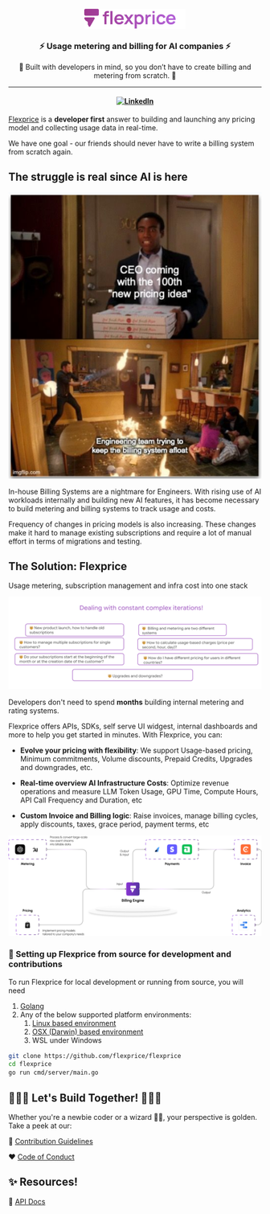 <p align="center">
  <img align="center" src="./assets/flexprice logo.svg" height="40%" width="40%"  alt="fleprice logo"/>
</p>
<h3 align="center">
<b>
⚡️ Usage metering and billing for AI companies ⚡️
</b>
</h3 >
<p align="center">
🌟 Built with developers in mind, so you don’t have to create
billing and metering from scratch. 🌟
</p>

---

<h4 align="center">

[![LinkedIn](https://img.shields.io/badge/linkedin-%230077B5.svg?style=for-the-badge&logo=linkedin&logoColor=white)](https://www.linkedin.com/company/flexpriceio)

</h4>

[Flexprice](https://flexprice.io) is a **developer first** answer to building and launching any pricing model and collecting usage data in real-time.

We have one goal - our friends should never have to write a billing system from scratch again.

## The struggle is real since AI is here

<img src="./assets/struggle.png" alt="Record Replay Testing"/>

In-house Billing Systems are a nightmare for Engineers. With rising use of AI workloads internally and building new AI features, it has become necessary to build metering and billing systems to track usage and costs.

Frequency of changes in pricing models is also increasing. These changes make it hard to manage existing subscriptions and require a lot of manual effort in terms of migrations and testing.


## The Solution: Flexprice

Usage metering, subscription management and infra cost into one stack

<img src="./assets/complex-iterations.png" alt="Record Replay Testing"/>



Developers don't need to spend **months** building internal metering and rating systems. 

Flexprice offers APIs, SDKs, self serve UI widgest, internal dashboards and more to help you get started in minutes. With Flexprice, you can:

- **Evolve your pricing with flexibility**: We support Usage-based pricing, Minimum commitments, Volume discounts, Prepaid Credits, Upgrades and downgrades, etc.

- **Real-time overview AI Infrastructure Costs**: Optimize revenue operations and measure LLM Token Usage, GPU Time, Compute Hours, API Call Frequency and Duration, etc

- **Custom Invoice and Billing logic**: Raise invoices, manage billing cycles, apply discounts, taxes, grace period, payment terms, etc


<img src="./assets/open-arch.png" alt="Flexprice Dashboard"/>

### 🚀 Setting up Flexprice from source for development and contributions

To run Flexprice for local development or running from source, you will need

1. [Golang](https://go.dev/)
2. Any of the below supported platform environments:
    1. [Linux based environment](https://en.wikipedia.org/wiki/Comparison_of_Linux_distributions)
    2. [OSX (Darwin) based environment](https://en.wikipedia.org/wiki/MacOS)
    3. WSL under Windows

```bash
git clone https://github.com/flexprice/flexprice
cd flexprice
go run cmd/server/main.go
```


## 👨🏻‍💻 Let's Build Together! 👩🏻‍💻

Whether you're a newbie coder or a wizard 🧙‍♀️, your perspective is golden. Take a peek at our:

📜 [Contribution Guidelines](CONTRIBUTING.md)

❤️ [Code of Conduct](CODE_OF_CONDUCT.md)


## ✨ Resources!

📖 [API Docs](https://documenter.getpostman.com/view/35977379/2sAY4xBNAS)
